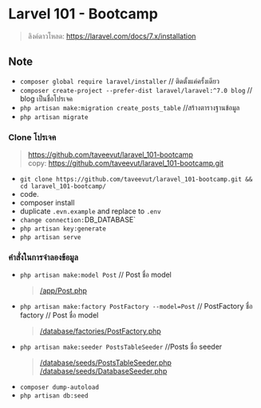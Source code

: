 # Larvel 101 - Bootcamp
> ลิงค์ดาวโหลด:  https://laravel.com/docs/7.x/installation
## Note
- `composer global require laravel/installer`  // ติดตั้งแค่ครั้งเดียว
- `composer create-project --prefer-dist laravel/laravel:^7.0 blog` // blog เป็นชื่อโปรเจค
- `php artisan make:migration create_posts_table` //สร้างตารางฐานข้อมูล
- `php artisan migrate`

### Clone โปรเจค
> https://github.com/taveevut/laravel_101-bootcamp<br/>
> copy: https://github.com/taveevut/laravel_101-bootcamp.git


- `git clone https://github.com/taveevut/laravel_101-bootcamp.git && cd laravel_101-bootcamp/`
- code.
- composer install
- duplicate `.evn.example` and replace to `.env`
- ` change connection: `DB_DATABASE`
- `php artisan key:generate`
- `php artisan serve`

### คำสั่งในการจำลองข้อมูล
- `php artisan make:model Post` // Post ชื่อ model
    > [/app/Post.php](/app/Post.php)
- `php artisan make:factory PostFactory --model=Post` // PostFactory ชื่อ factory // Post ชื่อ model 
    > [/database/factories/PostFactory.php](/database/factories/PostFactory.php)
- `php artisan make:seeder PostsTableSeeder` //Posts ชื่อ seeder
    > [/database/seeds/PostsTableSeeder.php](/database/seeds/PostsTableSeeder.php) <br/>
    > [/database/seeds/DatabaseSeeder.php](/database/seeds/DatabaseSeeder.php)
- `composer dump-autoload`
- `php artisan db:seed`

